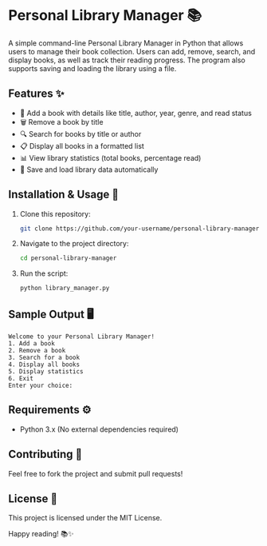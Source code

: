 # Personal Library Manager 📚

A simple command-line Personal Library Manager in Python that allows users to manage their book collection. Users can add, remove, search, and display books, as well as track their reading progress. The program also supports saving and loading the library using a file.

## Features ✨
- 📖 Add a book with details like title, author, year, genre, and read status
- 🗑️ Remove a book by title
- 🔍 Search for books by title or author
- 📋 Display all books in a formatted list
- 📊 View library statistics (total books, percentage read)
- 💾 Save and load library data automatically

## Installation & Usage 🚀
1. Clone this repository:
   ```bash
   git clone https://github.com/your-username/personal-library-manager.git
   ```
2. Navigate to the project directory:
   ```bash
   cd personal-library-manager
   ```
3. Run the script:
   ```bash
   python library_manager.py
   ```

## Sample Output 🖥️
```
Welcome to your Personal Library Manager!
1. Add a book  
2. Remove a book  
3. Search for a book  
4. Display all books  
5. Display statistics  
6. Exit  
Enter your choice:
```

## Requirements ⚙️
- Python 3.x (No external dependencies required)

## Contributing 🤝
Feel free to fork the project and submit pull requests!

## License 📜
This project is licensed under the MIT License.

Happy reading! 📚✨

